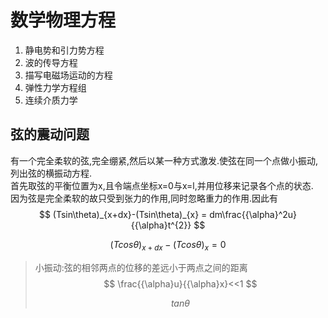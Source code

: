 # 数学物理方程

1. 静电势和引力势方程
2. 波的传导方程
3. 描写电磁场运动的方程
4. 弹性力学方程组
5. 连续介质力学

## 弦的震动问题

有一个完全柔软的弦,完全绷紧,然后以某一种方式激发.使弦在同一个点做小振动,列出弦的横振动方程.<br>首先取弦的平衡位置为x,且令端点坐标x=0与x=l,并用位移来记录各个点的状态.<br>因为弦是完全柔软的故只受到张力的作用,同时忽略重力的作用.因此有
$$
(Tsin\theta)_{x+dx}-(Tsin\theta)_{x} = dm\frac{{\alpha}^2u}{{\alpha}t^{2}}
$$

$$
(Tcos\theta)_{x+dx}-(Tcos\theta)_{x} = 0
$$

> 小振动:弦的相邻两点的位移的差远小于两点之间的距离
> $$
> \frac{{\alpha}u}{{\alpha}x}<<1
> $$
>
> $$
> tan\theta
> $$
>
> 